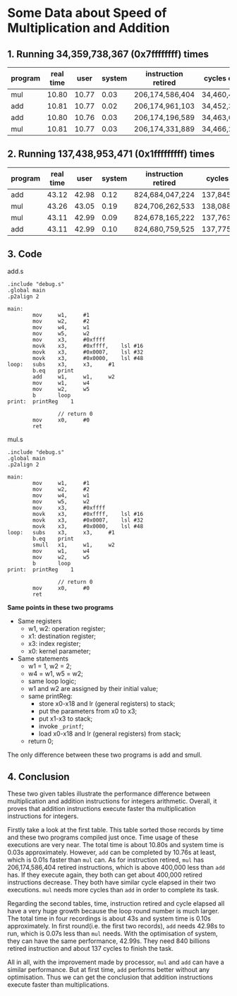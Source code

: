 # Some Data about Speed of Multiplication and Addition

## 1. Running 34,359,738,367 (0x7ffffffff) times

| program | real time | user  | system | instruction retired | cycles elapsed |
| ------- | --------- | ----- | ------ | ------------------- | -------------- |
| mul     | 10.80     | 10.77 | 0.03   | 206,174,586,404     | 34,460,405,906 |
| add     | 10.81     | 10.77 | 0.02   | 206,174,961,103     | 34,452,388,733 |
| add     | 10.80     | 10.76 | 0.03   | 206,174,196,589     | 34,463,690,145 |
| mul     | 10.81     | 10.77 | 0.03   | 206,174,331,889     | 34,466,289,391 |

## 2. Running 137,438,953,471 (0x1fffffffff) times

| program | real time | user  | system | instruction retired | cycles elapsed  |
| ------- | --------- | ----- | ------ | ------------------- | --------------- |
| add     | 43.12     | 42.98 | 0.12   | 824,684,047,224     | 137,845,540,756 |
| mul     | 43.26     | 43.05 | 0.19   | 824,706,262,533     | 138,088,583,489 |
| mul     | 43.11     | 42.99 | 0.09   | 824,678,165,222     | 137,763,496,059 |
| add     | 43.11     | 42.99 | 0.10   | 824,680,759,525     | 137,775,698,560 |



## 3. Code

add.s

```assembly
.include "debug.s"
.global main
.p2align 2

main:
        mov     w1,     #1
        mov     w2,     #2
        mov     w4,     w1
        mov     w5,     w2
        mov     x3,     #0xffff
        movk    x3,     #0xffff,    lsl #16
        movk    x3,     #0x0007,    lsl #32
        movk    x3,     #0x0000,    lsl #48
loop:   subs    x3,     x3,     #1
        b.eq    print
        add     w1,     w1,     w2
        mov     w1,     w4
        mov     w2,     w5
        b       loop
print:  printReg    1

				// return 0
        mov     x0,     #0
        ret
```

mul.s

```assembly
.include "debug.s"
.global main
.p2align 2

main:
        mov     w1,     #1
        mov     w2,     #2
        mov     w4,     w1
        mov     w5,     w2
        mov     x3,     #0xffff
        movk    x3,     #0xffff,    lsl #16
        movk    x3,     #0x0007,    lsl #32
        movk    x3,     #0x0000,    lsl #48
loop:   subs    x3,     x3,     #1
        b.eq    print
        smull   x1,     w1,     w2
        mov     w1,     w4
        mov     w2,     w5
        b       loop
print:  printReg    1

				// return 0
        mov     x0,     #0
        ret
```

**Same points in these two programs**

* Same registers
  * w1, w2: operation register;
  * x1: destination register;
  * x3: index register;
  * x0: kernel parameter;
* Same statements
  * w1 = 1, w2 = 2;
  * w4 = w1, w5 = w2;
  * same loop logic;
  * w1 and w2 are assigned by their initial value;
  * same printReg:
    * store x0-x18 and lr (general registers) to stack;
    * put the parameters from x0 to x3;
    * put x1-x3 to stack;
    * invoke `_printf`;
    * load x0-x18 and lr (general registers) from stack;
  * return 0;

The only difference between these two programs is add and smull.

## 4. Conclusion

These two given tables illustrate the performance difference between multiplication and addition instructions for integers arithmetic. Overall, it proves that addition instructions execute faster tha multiplication instructions for integers.

Firstly take a look at the first table. This table sorted those records by time and these two programs compiled just once. Time usage of these executions are very near. The total time is about 10.80s and system time is 0.03s approximately. However, `add` can be completed by 10.76s at least, which is 0.01s faster than `mul` can. As for instruction retired, `mul` has 206,174,586,404 retired instructions, which is above 400,000 less than `add` has. If they execute again, they both can get about 400,000 retired instructions decrease. They both have similar cycle elapsed in their two executions. `mul` needs more cycles than `add` in order to complete its task.

Regarding the second tables, time, instruction retired and cycle elapsed all have a very huge growth because the loop round number is much larger. The total time in four recordings is about 43s and system time is 0.10s approximately. In first round(i.e. the first two records), `add` needs 42.98s to run, which is 0.07s less than `mul` needs. With the optimisation of system, they can have the same performance, 42.99s. They need 840 billions retired instruction and about 137 cycles to finish the task.

All in all, with the improvement made by processor, `mul` and `add` can have a similar performance. But at first time, `add` performs better without any optimisation. Thus we can get the conclusion that addition instructions execute faster than multiplications.

